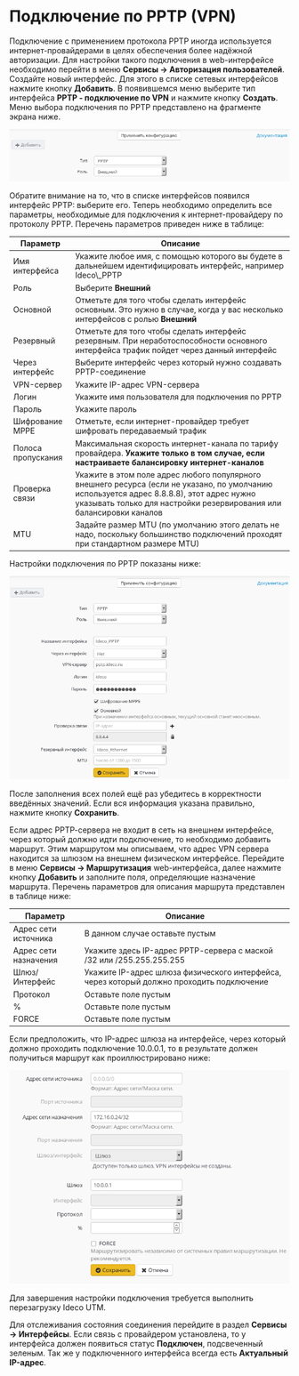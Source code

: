 # Подключение по PPTP (VPN)

Подключение с применением протокола PPTP иногда используется интернет-провайдерами в целях обеспечения более надёжной авторизации. Для настройки такого подключения в web-интерфейсе необходимо перейти в меню **Сервисы -> Авторизация пользователей**. Создайте новый интерфейс. Для этого в списке сетевых интерфейсов нажмите кнопку **Добавить**. В появившемся меню выберите тип интерфейса **PPTP - подключение по VPN** и нажмите кнопку **Создать**. Меню выбора подключения по PPTP представлено на фрагменте экрана ниже.

![](../attachments/1278034/6586916.png)

Обратите внимание на то, что в списке интерфейсов появился интерфейс PPTP: выберите его. Теперь необходимо определить все параметры, необходимые для подключения к интернет-провайдеру по протоколу PPTP. Перечень параметров приведен ниже в таблице:

| Параметр           | Описание                                                                                                                                                                                                          |
| ------------------ | ----------------------------------------------------------------------------------------------------------------------------------------------------------------------------------------------------------------- |
| Имя интерфейса     | Укажите любое имя, с помощью которого вы будете в дальнейшем идентифицировать интерфейс, например Ideco\\\_PPTP                                                                                                   |
| Роль               | Выберите **Внешний**                                                                                                                                                                                              |
| Основной           | Отметьте для того чтобы сделать интерфейс основным. Это нужно в случае, когда у вас несколько интерфейсов с ролью **Внешний**                                                                                     |
| Резервный          | Отметьте для того чтобы сделать интерфейс резервным. При неработоспособности основного интерфейса трафик пойдет через данный интерфейс                                                                            |
| Через интерфейс    | Выберите интерфейс через который нужно создавать PPTP-соединение                                                                                                                                                  |
| VPN-сервер         | Укажите IP-адрес VPN-сервера                                                                                                                                                                                      |
| Логин              | Укажите имя пользователя для подключения по PPTP                                                                                                                                                                  |
| Пароль             | Укажите пароль                                                                                                                                                                                                    |
| Шифрование MPPE    | Отметьте, если интернет-провайдер требует шифровать передаваемый трафик                                                                                                                                           |
| Полоса пропускания | Максимальная скорость интернет-канала по тарифу провайдера. **Укажите только в том случае, если настраиваете балансировку интернет-каналов**                                                                      |
| Проверка связи     | Укажите в этом поле адрес любого популярного внешнего ресурса (если не указано, по умолчанию используется адрес 8.8.8.8), этот адрес нужно указывать только для настройки резервирования или балансировки каналов |
| MTU                | Задайте размер MTU (по умолчанию этого делать не надо, поскольку большинство подключений проходят при стандартном размере MTU)                                                                                    |

Настройки подключения по PPTP показаны ниже:

![](../../_images/pptp2-7-9-.png)

После заполнения всех полей ещё раз убедитесь в корректности введённых значений. Если вся информация указана правильно, нажмите кнопку **Сохранить**.

Если адрес РРТР-сервера не входит в сеть на внешнем интерфейсе, через который должно идти подключение, то необходимо добавить маршрут. Этим маршрутом мы описываем, что адрес VPN сервера находится за шлюзом на внешнем физическом интерфейсе. Перейдите в меню **Сервисы -> Маршрутизация** web-интерфейса, далее нажмите кнопку **Добавить** и заполните поля, определяющие назначение маршрута. Перечень параметров для описания маршрута представлен в таблице ниже:

| Параметр              | Описание                                                                                  |
| --------------------- | ----------------------------------------------------------------------------------------- |
| Адрес сети источника  | В данном случае оставьте пустым                                                           |
| Адрес сети назначения | Укажите здесь IP-адрес РРТР-сервера с маской /32 или /255.255.255.255                     |
| Шлюз/Интерфейс        | Укажите IP-адрес шлюза физического интерфейса, через который должно проходить подключение |
| Протокол              | Оставьте поле пустым                                                                      |
| %                     | Оставьте поле пустым                                                                      |
| FORCE                 | Оставьте поле пустым                                                                      |

Если предположить, что IP-адрес шлюза на интерфейсе, через который должно проходить подключение 10.0.0.1, то в результате должен получиться маршрут как проиллюстрировано ниже:

![](../attachments/1278034/6586918.png)

Для завершения настройки подключения требуется выполнить перезагрузку Ideco UTM.

Для отслеживания состояния соединения перейдите в раздел **Сервисы -> Интерфейсы**. Если связь с провайдером установлена, то у интерфейса должен появиться статус **Подключен**, подсвеченный зеленым. Так же у подключенного интерфейса всегда есть **Актуальный IP-адрес**.
